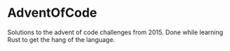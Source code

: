 # AdventOfCode
Solutions to the advent of code challenges from 2015.
Done while learning Rust to get the hang of the language.
